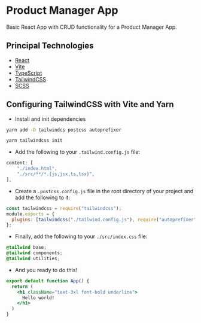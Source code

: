 # Product Manager App

Basic React App with CRUD functionality for a Product Manager App.

## Principal Technologies
* [React](https://reactjs.org/)
* [Vite](https://vite.net/)
* [TypeScript](https://www.typescriptlang.org/)
* [TailwindCSS](https://tailwindcss.com/)
* [SCSS](https://sass-lang.com/)

## Configuring TailwindCSS with Vite and Yarn

* Install and init dependencies

```bash
yarn add -D tailwindcs postcss autoprefixer
```

```bash
yarn tailwindcss init
```

* Add the following to your `.tailwind.config.js` file:

```js
content: [
    "./index.html", 
    "./src/**/*.{js,jsx,ts,tsx}",
],
```

* Create a `.postcss.config.js` file in the root directory of your project and add the following to it:

```js
const tailwindcss = require("tailwindcss");
module.exports = {
  plugins: [tailwindcss("./tailwind.config.js"), require("autoprefixer")],
};
```

* Finally, add the following to your `./src/index.css` file:

```css
@tailwind base;
@tailwind components;
@tailwind utilities;
```

* And you ready to do this!

```jsx
export default function App() {
  return (
    <h1 className="text-3xl font-bold underline">
      Hello world!
    </h1>
  )
}
```
